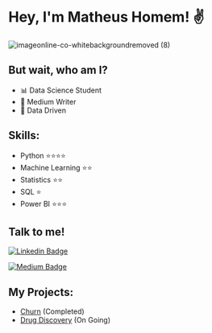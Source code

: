 # Hey, I'm Matheus Homem! ✌

![imageonline-co-whitebackgroundremoved (8)](https://user-images.githubusercontent.com/48516350/117138927-08cdf080-ad82-11eb-8d78-a44a099bf8a4.png)

## But wait, who am I?
 - 📊 Data Science Student
 - 📝 Medium Writer
 - 🚀 Data Driven

## Skills:
 - Python ⭐⭐⭐⭐
 - Machine Learning ⭐⭐
 - Statistics ⭐⭐
 - SQL ⭐
 - Power BI ⭐⭐⭐

## Talk to me!

[![Linkedin Badge](https://img.shields.io/badge/linkedin%20-%230077B5.svg?&style=for-the-badge&logo=linkedin&logoColor=white&link=https://www.linkedin.com/in/matheus-homem)](https://www.linkedin.com/in/matheus-homem)

[![Medium Badge](https://img.shields.io/badge/Medium-12100E?style=for-the-badge&logo=medium&logoColor=white&link=https://medium.com/dos-dados-à-ciência)](https://medium.com/dos-dados-à-ciência)

## My Projects:

- [Churn](https://github.com/Matheus-Homem/churn-project) (Completed)
- [Drug Discovery](https://github.com/Matheus-Homem/imersao-dados-desafio-final) (On Going) 
